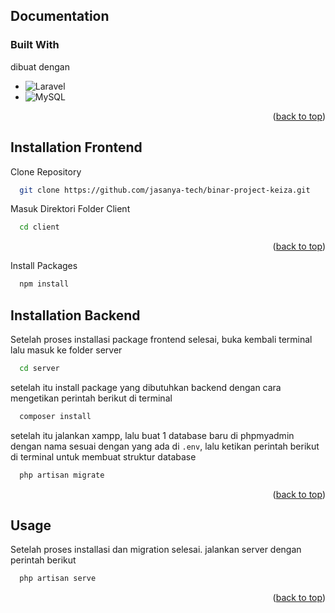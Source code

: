 <div id="top"></div>
<!--
*** Thanks for checking out the Best-README-Template. If you have a suggestion
*** that would make this better, please fork the repo and create a pull request
*** or simply open an issue with the tag "enhancement".
*** Don't forget to give the project a star!
*** Thanks again! Now go create something AMAZING! :D
-->



<!-- PROJECT SHIELDS -->
<!--
*** I'm using markdown "reference style" links for readability.
*** Reference links are enclosed in brackets [ ] instead of parentheses ( ).
*** See the bottom of this document for the declaration of the reference variables
*** for contributors-url, forks-url, etc. This is an optional, concise syntax you may use.
*** https://www.markdownguide.org/basic-syntax/#reference-style-links
-->




<!-- ABOUT THE PROJECT -->
## Documentation

### Built With

dibuat dengan 

* ![Laravel](https://img.shields.io/badge/laravel-%23FF2D20.svg?style=for-the-badge&logo=laravel&logoColor=white)
* ![MySQL](https://img.shields.io/badge/mysql-%2300f.svg?style=for-the-badge&logo=mysql&logoColor=white)

<p align="right">(<a href="#top">back to top</a>)</p>


## Installation Frontend

Clone Repository

```bash
  git clone https://github.com/jasanya-tech/binar-project-keiza.git
```

Masuk Direktori Folder Client
```bash
  cd client
```
<p align="right">(<a href="#top">back to top</a>)</p>

Install Packages
```bash
  npm install
```
## Installation Backend
Setelah proses installasi package frontend selesai, buka kembali terminal lalu masuk ke folder server
```bash
  cd server
```

setelah itu install package yang dibutuhkan backend dengan cara mengetikan perintah berikut di terminal
```bash
  composer install
```

setelah itu jalankan xampp, lalu buat 1 database baru di phpmyadmin dengan nama sesuai dengan yang ada di `.env`, lalu ketikan perintah berikut di terminal untuk membuat struktur database
```bash
  php artisan migrate
```

<p align="right">(<a href="#top">back to top</a>)</p>

<!-- USAGE EXAMPLES -->
## Usage

Setelah proses installasi dan migration selesai. jalankan server dengan perintah berikut
 
```bash
  php artisan serve
```
<p align="right">(<a href="#top">back to top</a>)</p>

